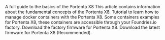 <EssentialsColumn title="First Steps">
    <EssentialElement title="User Manual" type="getting-started" link="http://docs.arduino.cc/tutorials/portenta-x8/user-manual">
        A full guide to the basics of the Portenta X8
    </EssentialElement>
    <EssentialElement link="https://docs.arduino.cc/tutorials/portenta-x8/x8-fundamentals" title="Fundamentals of Portenta X8" type="tutorial">
        This article contains information about the fundamental concepts of the Portenta X8.
    </EssentialElement>
    <EssentialElement link="https://docs.arduino.cc/tutorials/portenta-x8/docker-container" title="Containers management" type="tutorial">
        Tutorial to learn how to manage docker containers with the Portenta X8.
    </EssentialElement>
</EssentialsColumn>
    
<EssentialsColumn title="Suggested Repositories">
    <EssentialElement link="https://github.com/arduino/portenta-containers" title="Portenta X8 containers" type="article">
        Some containers examples for Portenta X8, these containers are accessible through your Foundries.io factory.
    </EssentialElement>
</EssentialsColumn>

<EssentialsColumn title="Firmware Images">

<EssentialElement link="https://downloads.arduino.cc/portentax8image/399.tar.gz" title="v399 Firmware Version" type="library">
        Download the factory firmware for Portenta X8.
    </EssentialElement>

<EssentialElement link="https://downloads.arduino.cc/portentax8image/image-latest.tar.gz" title="Latest Firmware Version" type="library">
        Download the latest firmware for Portenta X8 (Recommended).
    </EssentialElement>


</EssentialsColumn>